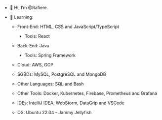 - 👋 Hi, I’m @Rafiere.

- 👀 Learning:

  - Front-End: HTML, CSS and JavaScript/TypeScript
    - Tools: React

  - Back-End: Java
    - Tools: Spring Framework

  - Cloud: AWS, GCP

  - SGBDs: MySQL, PostgreSQL and MongoDB

  - Other Languages: SQL and Bash

  - Other Tools: Docker, Kubernetes, Firebase, Prometheus and Grafana

  - IDEs: IntelliJ IDEA, WebStorm, DataGrip and VSCode

  - OS: Ubuntu 22.04 - Jammy Jellyfish

